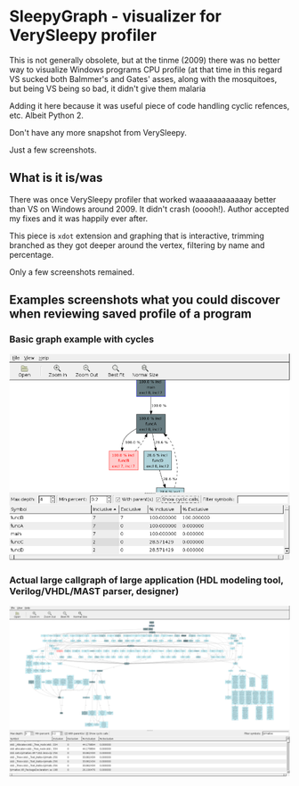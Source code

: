 # SleepyGraph - visualizer for VerySleepy profiler

This is not generally obsolete, but at the tinme (2009) there was no better 
way to visualize Windows programs CPU profile (at that time in this regard VS sucked both Balmmer's and
Gates' asses, along with the mosquitoes, but being VS being so bad, it didn't give them malaria

Adding it here because it was useful piece of code handling cyclic refences, etc.
Albeit Python 2.

Don't have any more snapshot from VerySleepy.

Just a few screenshots.

## What is it is/was

There was once VerySleepy profiler that worked waaaaaaaaaaaay better than VS on Windows around 2009.
It didn't crash (ooooh!). Author accepted my fixes and it was happily ever after.

This piece is `xdot` extension and graphing that is interactive, trimming branched as they got deeper
around the vertex, filtering by name and percentage.

Only a few screenshots remained.

## Examples screenshots what you could discover when reviewing saved profile of a program

### Basic graph example with cycles
![sample with cycles](screenshots/basic_screenshot.png)

### Actual large callgraph of large application (HDL modeling tool, Verilog/VHDL/MAST parser, designer)
![actual large callgraph of large application (HDL modeling tool, Verilog/VHDL/MAST parser, designer)](screenshots/large_graph_screenshot.png)


